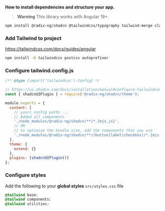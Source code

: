 **How to install dependencies and structure your app.**

> **Warning**
> This library works with Angular 19+.

```bash
npm install @radix-ng/shadcn @tailwindcss/typography tailwind-merge class-variance-authority clsx
```

### Add Tailwind to project

https://tailwindcss.com/docs/guides/angular

```bash
npm install -D tailwindcss postcss autoprefixer
```

### Configure tailwind.config.js

```js
/** @type {import('tailwindcss').Config} */

// https://ui.shadcn.com/docs/installation/manual#configure-tailwindconfigjs
const { shadcnUIPlugin } = require('@radix-ng/shadcn/theme');

module.exports = {
  content: [
    // yours config paths ...
    // Added all components
    './node_modules/@radix-ng/shadcn/**/*.{mjs,js}',
    // OR
    // to optimize the bundle size, add the components that you use
    './node_modules/@radix-ng/shadcn/**/(button|label|checkbox)/*.{mjs,js}'
  ],
  theme: {
    extend: {}
  },
  plugins: [shadcnUIPlugin()]
};
```

### Configure styles

Add the following to your **global styles** `src/styles.css` file

```css
@tailwind base;
@tailwind components;
@tailwind utilities;
```
